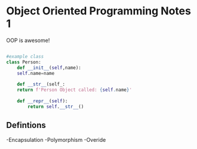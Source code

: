 # Object Oriented Programming Notes 1

OOP is awesome!

```python

#example class 
class Person:
    def __init__(self,name):
    self.name=name
    
    def __str__(self_:
    return f'Person Object called: {self.name}'
    
    def __repr__(self):
        return self.__str__()
```
## Defintions
-Encapsulation
-Polymorphism
-Overide
